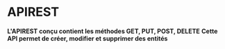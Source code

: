 # APIREST

__L'APIREST conçu contient les méthodes GET, PUT, POST, DELETE__
**Cette API permet de créer, modifier et supprimer des entités**
